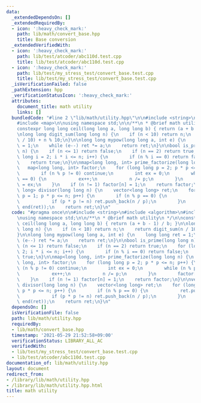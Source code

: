 ```yaml
---
data:
  _extendedDependsOn: []
  _extendedRequiredBy:
  - icon: ':heavy_check_mark:'
    path: lib/math/convert_base.hpp
    title: Base conversion
  _extendedVerifiedWith:
  - icon: ':heavy_check_mark:'
    path: lib/test/atcoder/abc110d.test.cpp
    title: lib/test/atcoder/abc110d.test.cpp
  - icon: ':heavy_check_mark:'
    path: lib/test/my_stress_test/convert_base.test.cpp
    title: lib/test/my_stress_test/convert_base.test.cpp
  _isVerificationFailed: false
  _pathExtension: hpp
  _verificationStatusIcon: ':heavy_check_mark:'
  attributes:
    document_title: math utility
    links: []
  bundledCode: "#line 2 \"lib/math/utility.hpp\"\n\n#include <string>\n#include <algorithm>\n\
    #include <map>\n\nusing namespace std;\n\n/**\n * @brief math utility\n */\n\n\
    constexpr long long ceil(long long a, long long b) { return (a + b - 1) / b; }\n\
    \nlong long digit_sum(long long n) {\n    if (n < 10) return n;\n    return digit_sum(n\
    \ / 10) + n % 10;\n}\n\nlong long mypow(long long a, int e) {\n    long long ret\
    \ = 1;\n    while (e--) ret *= a;\n    return ret;\n}\n\nbool is_prime(long long\
    \ n) {\n    if (n <= 1) return false;\n    if (n == 2) return true;\n    for (long\
    \ long i = 2; i * i <= n; i++) {\n        if (n % i == 0) return false;\n    }\n\
    \    return true;\n}\n\nmap<long long, int> prime_factorize(long long n) {\n \
    \   map<long long, int> factor;\n    for (long long p = 2; p * p <= n; p++) {\n\
    \        if (n % p != 0) continue;\n        int ex = 0;\n        while (n % p\
    \ == 0) {\n            ex++;\n            n /= p;\n        }\n        factor[p]\
    \ = ex;\n    }\n    if (n != 1) factor[n] = 1;\n    return factor;\n}\n\nvector<long\
    \ long> divisor(long long n) {\n    vector<long long> ret;\n    for (long long\
    \ p = 1; p * p <= n; p++) {\n        if (n % p == 0) {\n            ret.push_back(p);\n\
    \            if (p * p != n) ret.push_back(n / p);\n        }\n    }\n    sort(begin(ret),\
    \ end(ret));\n    return ret;\n}\n"
  code: "#pragma once\n\n#include <string>\n#include <algorithm>\n#include <map>\n\
    \nusing namespace std;\n\n/**\n * @brief math utility\n */\n\nconstexpr long long\
    \ ceil(long long a, long long b) { return (a + b - 1) / b; }\n\nlong long digit_sum(long\
    \ long n) {\n    if (n < 10) return n;\n    return digit_sum(n / 10) + n % 10;\n\
    }\n\nlong long mypow(long long a, int e) {\n    long long ret = 1;\n    while\
    \ (e--) ret *= a;\n    return ret;\n}\n\nbool is_prime(long long n) {\n    if\
    \ (n <= 1) return false;\n    if (n == 2) return true;\n    for (long long i =\
    \ 2; i * i <= n; i++) {\n        if (n % i == 0) return false;\n    }\n    return\
    \ true;\n}\n\nmap<long long, int> prime_factorize(long long n) {\n    map<long\
    \ long, int> factor;\n    for (long long p = 2; p * p <= n; p++) {\n        if\
    \ (n % p != 0) continue;\n        int ex = 0;\n        while (n % p == 0) {\n\
    \            ex++;\n            n /= p;\n        }\n        factor[p] = ex;\n\
    \    }\n    if (n != 1) factor[n] = 1;\n    return factor;\n}\n\nvector<long long>\
    \ divisor(long long n) {\n    vector<long long> ret;\n    for (long long p = 1;\
    \ p * p <= n; p++) {\n        if (n % p == 0) {\n            ret.push_back(p);\n\
    \            if (p * p != n) ret.push_back(n / p);\n        }\n    }\n    sort(begin(ret),\
    \ end(ret));\n    return ret;\n}\n"
  dependsOn: []
  isVerificationFile: false
  path: lib/math/utility.hpp
  requiredBy:
  - lib/math/convert_base.hpp
  timestamp: '2021-05-29 21:52:58+09:00'
  verificationStatus: LIBRARY_ALL_AC
  verifiedWith:
  - lib/test/my_stress_test/convert_base.test.cpp
  - lib/test/atcoder/abc110d.test.cpp
documentation_of: lib/math/utility.hpp
layout: document
redirect_from:
- /library/lib/math/utility.hpp
- /library/lib/math/utility.hpp.html
title: math utility
---
```

